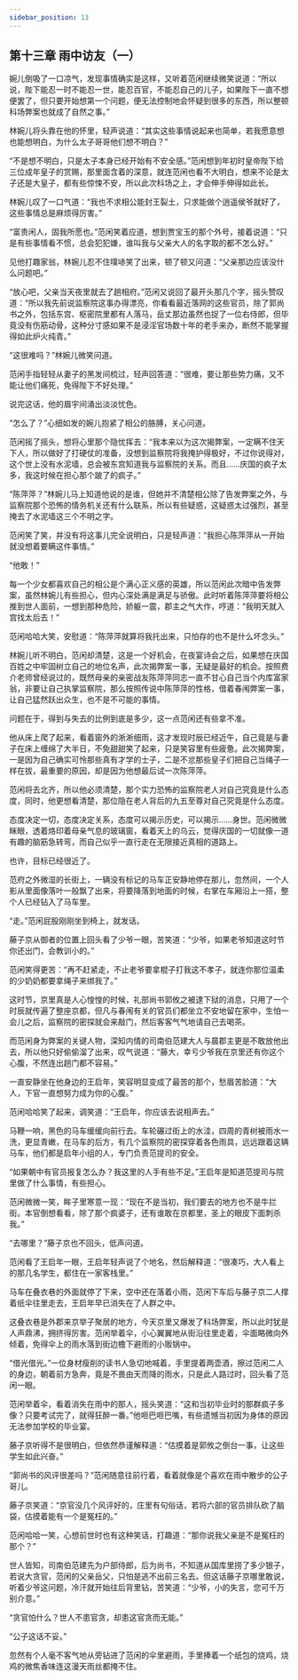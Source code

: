 ```yaml
---
sidebar_position: 13
---
```


## 第十三章 **雨中访友（一）**

婉儿倒吸了一口凉气，发现事情确实是这样，又听着范闲继续微笑说道：“所以说，陛下能忍一时不能忍一世，能忍百官，不能忍自己的儿子，如果陛下一直不想便罢了，但只要开始想第一个问题，便无法控制地会怀疑到很多的东西，所以整顿科场弊案也就成了自然之事。”

林婉儿将头靠在他的怀里，轻声说道：“其实这些事情说起来也简单，若我愿意想也能想明白，为什么太子哥哥他们想不明白？”

“不是想不明白，只是太子本身已经开始有不安全感。”范闲想到年初时皇帝陛下给三位成年皇子的赏赐，那里面含着的深意，就连范闲也看不大明白，想来不论是太子还是大皇子，都有些惊悚不安，所以此次科场之上，才会伸手伸得如此长。

林婉儿叹了一口气道：“我也不求相公能封王裂土，只求能做个逍遥侯爷就好了，这些事情总是麻烦得厉害。”

“富贵闲人，固我所愿也。”范闲笑着应道，想到贾宝玉的那个外号，接着说道：“只是有些事情看不惯，总会犯犯嫌，谁叫我与父亲大人的名字取的都不怎么好。”

见他打趣家翁，林婉儿忍不住噗哧笑了出来，顿了顿又问道：“父亲那边应该没什么问题吧。”

“放心吧，父亲当天夜里就去了趟相府。”范闲又说回了最开头那几个字，摇头赞叹道：“所以我先前说监察院这事办得漂亮，你看看最近落网的这些官员，除了郭尚书之外，包括东宫、枢密院里都有人落马，岳丈那边虽然也捉了一位右侍郎，但毕竟没有伤筋动骨，这种分寸感如果不是浸淫官场数十年的老手来办，断然不能掌握得如此炉火纯青。”

“这很难吗？”林婉儿微笑问道。

范闲手指轻轻从妻子的黑发间梳过，轻声回答道：“很难，要让那些势力痛，又不能让他们痛死，免得陛下不好处理。”

说完这话，他的眉宇间涌出淡淡忧色。

“怎么了？”心细如发的婉儿抱紧了相公的胳膊，关心问道。

范闲摇了摇头，想将心里那个隐忧挥去：“我本来以为这次揭弊案，一定瞒不住天下人，所以做好了打硬仗的准备，没想到监察院将我掩护得极好，不过你说得对，这个世上没有水泥墙，总会被东宫知道我与监察院的关系。而且……庆国的疯子太多，我这时候在担心那个跛了的疯子。”

“陈萍萍？”林婉儿马上知道他说的是谁，但她并不清楚相公除了告发弊案之外，与监察院那个恐怖的情务机关还有什么联系，所以有些疑惑，这疑惑太过强烈，甚至掩去了水泥墙这三个不明之字。

范闲笑了笑，并没有将这事儿完全说明白，只是轻声道：“我担心陈萍萍从一开始就没想着要瞒这件事情。”

“他敢！”

每一个少女都喜欢自己的相公是个满心正义感的英雄，所以范闲此次暗中告发弊案，虽然林婉儿有些担心，但内心深处满是满足与骄傲。此时听着陈萍萍要将相公推到世人面前，一想到那种危险，娇躯一震，郡主之气大作，哼道：“我明天就入宫找太后去！”

范闲哈哈大笑，安慰道：“陈萍萍就算将我托出来，只怕存的也不是什么坏念头。”

林婉儿听不明白，范闲却清楚，这是一个好机会，在夜宴诗会之后，如果想在庆国百姓之中牢固树立自己的地位名声，此次揭弊案一事，无疑是最好的机会。按照费介老师曾经说过的，既然母亲的亲密战友陈萍萍同志一直不甘心自己当个内库富家翁，非要让自己执掌监察院，那么按照传说中陈萍萍的性格，借着春闱弊案一事，让自己猛然跃出众生，也不是不可能的事情。

问题在于，得到与失去的比例到底是多少，这一点范闲还有些拿不准。

他从床上爬了起来，看着窗外的淅淅细雨，这才发现时辰已经近午，自己竟是与妻子在床上缠绵了大半日，不免甜甜笑了起来，只是笑容里有些疲惫。此次揭弊案，一是因为自己确实可怜那些真有才学的士子，二是不忿那些皇子们把自己当绳子一样在拔，最重要的原因，却是因为他想最后试一次陈萍萍。

范闲将去北齐，所以他必须清楚，那个实力恐怖的监察院老人对自己究竟是什么态度，同时，他更想看清楚，那位隐在老人背后的九五至尊对自己究竟是什么态度。

态度决定一切，态度决定关系，态度可以揭示历史，可以揭示……身世。范闲微微眯眼，透着烙印着母亲气息的玻璃窗，看着天上的乌云，觉得庆国的一切就像一道有趣的脑筋急转弯，而自己似乎一直行走在无限接近真相的道路上。

也许，目标已经很近了。

范府之外微湿的长街上，一辆没有标记的马车正安静地停在那儿，忽然间，一个人影从里面像落叶一般飘了出来，将要降落到地面的时候，右掌在车厢沿上一搭，整个人已经钻入了马车里。

“走。”范闲屁股刚刚坐到椅上，就发话。

藤子京从御者的位置上回头看了少爷一眼，苦笑道：“少爷，如果老爷知道这时节你还出门，会教训小的。”

范闲笑得更苦：“再不赶紧走，不止老爷要拿棍子打我这不孝子，就连你那位温柔的少奶奶都要拿绳子来绑我了。”

这时节，京里真是人心惶惶的时候，礼部尚书郭攸之被逮下狱的消息，只用了一个时辰就传遍了整座京都，但凡与春闱有关的官员们都坐立不安地留在家中，生怕一会儿之后，监察院的密探就会来敲门，然后客客气气地请自己去喝茶。

而范闲身为弊案的关键人物，深知内情的司南伯范建大人与晨郡主更是不敢放他出去，所以他只好偷偷溜了出来，叹气说道：“藤大，幸亏少爷我在京里还有你这个心腹，不然连出趟门都不容易。”

一直安静坐在他身边的王启年，笑容明显变成了最苦的那个，愁眉苦脸道：“大人，下官一直想努力成为你的心腹。”

范闲哈哈笑了起来，调笑道：“王启年，你应该去说相声去。”

马鞭一响，黑色的马车缓缓向前行去。车轮碾过街上的水洼，四周的青树被雨水一洗，更显青嫩，在马车的后方，有几个监察院的密探穿着各色雨具，远远跟着这辆马车，他们都是启年小组的人，专门负责范提司的安全。

“如果朝中有官员报复怎么办？我这里的人手有些不足。”王启年是知道范提司与院里做了什么事情，有些担心。

范闲微微一笑，眸子里寒意一现：“现在不是当初，我们要去的地方也不是牛拦街。本官倒想看看，除了那个疯婆子，还有谁敢在京都里，圣上的眼皮下面刺杀我。”

“去哪里？”藤子京也不回头，低声问道。

范闲看了王启年一眼，王启年轻声说了个地名，然后解释道：“很凑巧，大人看上的那几名学生，都住在一家客栈里。”

马车在叠衣巷的外面就停了下来，空中还在落着小雨，范闲下车后与藤子京二人撑着纸伞往里走去，王启年早已消失在了人群之中。

这叠衣巷是外郡来京举子聚居的地方，今天京里又爆发了科场弊案，所以此时犹是人声鼎沸，拥挤得厉害。范闲举着伞，小心翼翼地从街沿往里走着，伞面略微向外倾着，免得伞上的雨水落到街边檐下避雨的小贩锅中。

“借光借光。”一位身材瘦削的读书人急切地喊着，手里提着两壶酒，擦过范闲二人的身边，朝着前方急奔，竟是不畏由天而降的雨水，只是此人路过时，回头看了范闲一眼。

范闲举着伞，看着消失在雨中的那人，摇头笑道：“这和当初毕业时的那群疯子多像？只要考试完了，就得狂醉一番。”他咂巴咂巴嘴，有些遗憾当初因为身体的原因无法参加学校的毕业宴。

藤子京听得不是很明白，但依然恭谨解释道：“估摸着是郭攸之倒台一事，让这些学生如此兴奋。”

“郭尚书的风评很差吗？”范闲随意往前行着，看着就像是个喜欢在雨中散步的公子哥儿。

藤子京笑道：“京官没几个风评好的，庄里有句俗话，若将六部的官员排队砍了脑袋，估摸着能有一个是冤枉的。”

范闲哈哈一笑，心想前世时也有这种笑话，打趣道：“那你说我父亲是不是冤枉的那个？”

世人皆知，司南伯范建先为户部侍郎，后为尚书，不知道从国库里捞了多少银子，若说大贪官，范闲的父亲岳父，只怕是逃不出前三名去。但这话藤子京哪里敢说，听着少爷这问题，冷汗就开始往后背里钻，苦笑道：“少爷，小的失言，您可千万别介意。”

“贪官怕什么？世人不患官贪，却患这官贪而无能。”

“公子这话不妥。”

忽然有个人毫不客气地从旁钻进了范闲的伞里避雨，手里捧着一个纸包的烧鸡，烧鸡的微焦香味连这漫天雨丝都掩不住。


